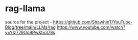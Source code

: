 # rag-llama
source for the project - https://github.com/ShawhinT/YouTube-Blog/tree/main/LLMs/rag
https://www.youtube.com/watch?v=Ylz779Op9Pw&t=378s
